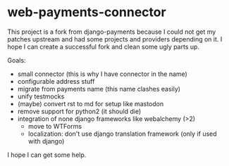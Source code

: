 web-payments-connector
===============

This project is a fork from django-payments because I could not get my patches upstream and had
some projects and providers depending on it.
I hope I can create a successful fork and clean some ugly parts up.

Goals:
* small connector (this is why I have connector in the name)
* configurable address stuff
* migrate from payments name (this name clashes easily)
* unify testmocks
* (maybe) convert rst to md for setup like mastodon
* remove support for python2 (it should die)
* integration of none django frameworks like webalchemy (>2)
  * move to WTForms
  * localization: don't use django translation framework (only if used with django)

I hope I can get some help.
